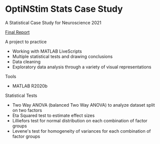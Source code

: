 # OptiNStim Stats Case Study
A Statistical Case Study for Neuroscience 2021

[Final Report](./OptiNStim_case_study.pdf)

A project to practice
- Working with MATLAB LiveScripts
- Multiple statistical tests and drawing conclusions
- Data cleaning
- Exploratory data analysis through a variety of visual representations

Tools
- MATLAB R2020b

Statistical Tests
- Two Way ANOVA (balanced Two Way ANOVA) to analyze dataset split on two factors
- Eta Squared test to estimate effect sizes
- Lilliefors test for normal distribution on each combination of factor groups
- Levene's test for homogeneity of variances for each combination of factor groups

